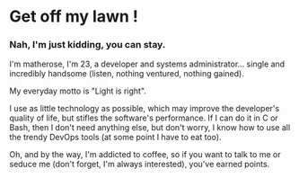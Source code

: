 # Get off my lawn ! 

### Nah, I'm just kidding, you can stay.
I'm matherose, I'm 23, a developer and systems administrator... single and incredibly handsome (listen, nothing ventured, nothing gained).

My everyday motto is "Light is right".

I use as little technology as possible, which may improve the developer's quality of life, but stifles the software's performance.
If I can do it in C or Bash, then I don't need anything else, but don't worry, I know how to use all the trendy DevOps tools (at some point I have to eat too).

Oh, and by the way, I'm addicted to coffee, so if you want to talk to me or seduce me (don't forget, I'm always interested), you've earned points.
